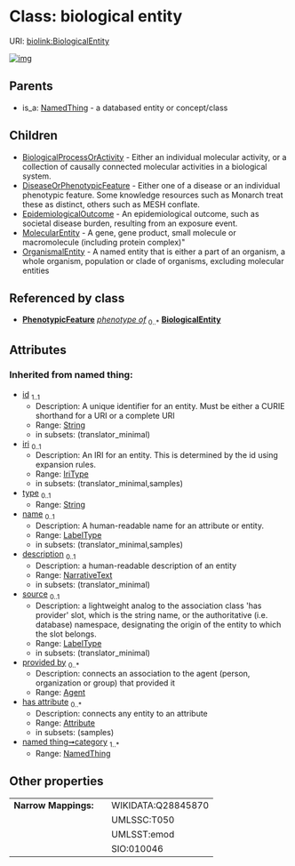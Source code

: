 
# Class: biological entity




URI: [biolink:BiologicalEntity](https://w3id.org/biolink/vocab/BiologicalEntity)


[![img](https://yuml.me/diagram/nofunky;dir:TB/class/[PhenotypicFeature],[OrganismalEntity],[NamedThing],[MolecularEntity],[EpidemiologicalOutcome],[DiseaseOrPhenotypicFeature],[BiologicalProcessOrActivity],[BiologicalEntity&#124;id(i):string;iri(i):iri_type%20%3F;type(i):string%20%3F;name(i):label_type%20%3F;description(i):narrative_text%20%3F;source(i):label_type%20%3F]^-[OrganismalEntity],[BiologicalEntity]^-[MolecularEntity],[BiologicalEntity]^-[EpidemiologicalOutcome],[BiologicalEntity]^-[DiseaseOrPhenotypicFeature],[BiologicalEntity]^-[BiologicalProcessOrActivity],[NamedThing]^-[BiologicalEntity],[Attribute],[Agent])](https://yuml.me/diagram/nofunky;dir:TB/class/[PhenotypicFeature],[OrganismalEntity],[NamedThing],[MolecularEntity],[EpidemiologicalOutcome],[DiseaseOrPhenotypicFeature],[BiologicalProcessOrActivity],[BiologicalEntity&#124;id(i):string;iri(i):iri_type%20%3F;type(i):string%20%3F;name(i):label_type%20%3F;description(i):narrative_text%20%3F;source(i):label_type%20%3F]^-[OrganismalEntity],[BiologicalEntity]^-[MolecularEntity],[BiologicalEntity]^-[EpidemiologicalOutcome],[BiologicalEntity]^-[DiseaseOrPhenotypicFeature],[BiologicalEntity]^-[BiologicalProcessOrActivity],[NamedThing]^-[BiologicalEntity],[Attribute],[Agent])

## Parents

 *  is_a: [NamedThing](NamedThing.md) - a databased entity or concept/class

## Children

 * [BiologicalProcessOrActivity](BiologicalProcessOrActivity.md) - Either an individual molecular activity, or a collection of causally connected molecular activities in a biological system.
 * [DiseaseOrPhenotypicFeature](DiseaseOrPhenotypicFeature.md) - Either one of a disease or an individual phenotypic feature. Some knowledge resources such as Monarch treat these as distinct, others such as MESH conflate.
 * [EpidemiologicalOutcome](EpidemiologicalOutcome.md) - An epidemiological outcome, such as societal disease burden, resulting from an exposure event.
 * [MolecularEntity](MolecularEntity.md) - A gene, gene product, small molecule or macromolecule (including protein complex)"
 * [OrganismalEntity](OrganismalEntity.md) - A named entity that is either a part of an organism, a whole organism, population or clade of organisms, excluding molecular entities

## Referenced by class

 *  **[PhenotypicFeature](PhenotypicFeature.md)** *[phenotype of](phenotype_of.md)*  <sub>0..\*</sub>  **[BiologicalEntity](BiologicalEntity.md)**

## Attributes


### Inherited from named thing:

 * [id](id.md)  <sub>1..1</sub>
     * Description: A unique identifier for an entity. Must be either a CURIE shorthand for a URI or a complete URI
     * Range: [String](types/String.md)
     * in subsets: (translator_minimal)
 * [iri](iri.md)  <sub>0..1</sub>
     * Description: An IRI for an entity. This is determined by the id using expansion rules.
     * Range: [IriType](types/IriType.md)
     * in subsets: (translator_minimal,samples)
 * [type](type.md)  <sub>0..1</sub>
     * Range: [String](types/String.md)
 * [name](name.md)  <sub>0..1</sub>
     * Description: A human-readable name for an attribute or entity.
     * Range: [LabelType](types/LabelType.md)
     * in subsets: (translator_minimal,samples)
 * [description](description.md)  <sub>0..1</sub>
     * Description: a human-readable description of an entity
     * Range: [NarrativeText](types/NarrativeText.md)
     * in subsets: (translator_minimal)
 * [source](source.md)  <sub>0..1</sub>
     * Description: a lightweight analog to the association class 'has provider' slot, which is the string name, or the authoritative (i.e. database) namespace, designating the origin of the entity to which the slot belongs.
     * Range: [LabelType](types/LabelType.md)
     * in subsets: (translator_minimal)
 * [provided by](provided_by.md)  <sub>0..\*</sub>
     * Description: connects an association to the agent (person, organization or group) that provided it
     * Range: [Agent](Agent.md)
 * [has attribute](has_attribute.md)  <sub>0..\*</sub>
     * Description: connects any entity to an attribute
     * Range: [Attribute](Attribute.md)
     * in subsets: (samples)
 * [named thing➞category](named_thing_category.md)  <sub>1..\*</sub>
     * Range: [NamedThing](NamedThing.md)

## Other properties

|  |  |  |
| --- | --- | --- |
| **Narrow Mappings:** | | WIKIDATA:Q28845870 |
|  | | UMLSSC:T050 |
|  | | UMLSST:emod |
|  | | SIO:010046 |

